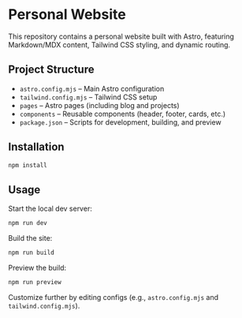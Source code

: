 
# Personal Website

This repository contains a personal website built with Astro, featuring Markdown/MDX content, Tailwind CSS styling, and dynamic routing.

## Project Structure

- `astro.config.mjs` – Main Astro configuration
- `tailwind.config.mjs` – Tailwind CSS setup
- `pages` – Astro pages (including blog and projects)
- `components` – Reusable components (header, footer, cards, etc.)
- `package.json` – Scripts for development, building, and preview

## Installation

```sh
npm install
```

## Usage

Start the local dev server:
```sh
npm run dev
```

Build the site:
```sh
npm run build
```

Preview the build:
```sh
npm run preview
```

Customize further by editing configs (e.g., `astro.config.mjs` and `tailwind.config.mjs`).